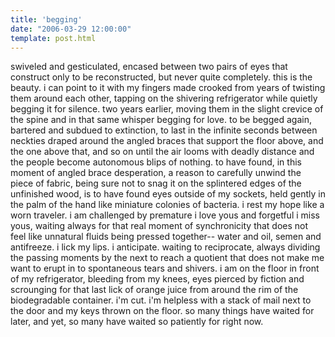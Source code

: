 ```yaml
---
title: 'begging'
date: "2006-03-29 12:00:00"
template: post.html
---
```


swiveled and gesticulated, encased between two pairs of eyes that construct only to be reconstructed, but never quite completely. this is the beauty. i can point to it with my fingers made crooked from years of twisting them around each other, tapping on the shivering refrigerator while quietly begging it for silence. two years earlier, moving them in the slight crevice of the spine and in that same whisper begging for love. to be begged again, bartered and subdued to extinction, to last in the infinite seconds between neckties draped around the angled braces that support the floor above, and the one above that, and so on until the air looms with deadly distance and the people become autonomous blips of nothing. to have found, in this moment of angled brace desperation, a reason to carefully unwind the piece of fabric, being sure not to snag it on the splintered edges of the unfinished wood, is to have found eyes outside of my sockets, held gently in the palm of the hand like miniature colonies of bacteria. i rest my hope like a worn traveler. i am challenged by premature i love yous and forgetful i miss yous, waiting always for that real moment of synchronicity that does not feel like unnatural fluids being pressed together-- water and oil, semen and antifreeze. i lick my lips. i anticipate. waiting to reciprocate, always dividing the passing moments by the next to reach a quotient that does not make me want to erupt in to spontaneous tears and shivers. i am on the floor in front of my refrigerator, bleeding from my knees, eyes pierced by fiction and scrounging for that last lick of orange juice from around the rim of the biodegradable container. i'm cut. i'm helpless with a stack of mail next to the door and my keys thrown on the floor. so many things have waited for later, and yet, so many have waited so patiently for right now.
